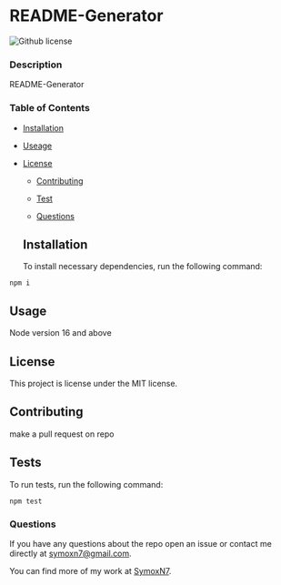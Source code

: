 # README-Generator
  ![Github license](https://img.shields.io/badge/license-MIT-blue.svg)

  ### Description

  README-Generator

  ### Table of Contents

  * [Installation](#installatiion)

  * [Useage](#useage)

  
* [License](#license)


  * [Contributing](#contributing)

  * [Test](#tests)

  * [Questions](#questions)

  ## Installation

  To install necessary dependencies, run the following command:

```
npm i
```

## Usage

Node version 16 and above

## License

This project is license under the MIT license.

## Contributing

make a pull request on repo

## Tests

To run tests, run the following command:

```
npm test
```

### Questions

If you have any questions about the repo open an issue or contact me directly at symoxn7@gmail.com.

You can find more of my work at [SymoxN7](https://github.com/SymoxN7).

